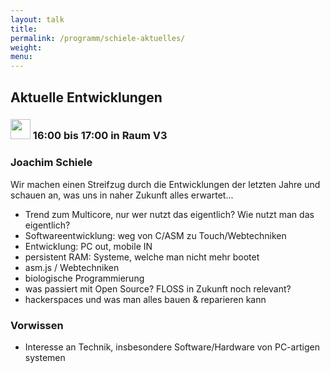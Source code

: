 ```yaml
---
layout: talk
title:
permalink: /programm/schiele-aktuelles/
weight: 
menu:
---
```

## Aktuelle&nbsp;Entwicklungen

### <img height = "32" src="../../images/talk.svg"> 16:00 bis 17:00 in Raum V3

### Joachim&nbsp;Schiele

Wir machen einen Streifzug durch die Entwicklungen der letzten Jahre und schauen an, was uns in naher Zukunft alles erwartet...

- Trend zum Multicore, nur wer nutzt das eigentlich? Wie nutzt man das
eigentlich?
- Softwareentwicklung: weg von C/ASM zu Touch/Webtechniken
- Entwicklung: PC out, mobile IN
- persistent RAM: Systeme, welche man nicht mehr bootet
- asm.js / Webtechniken
- biologische Programmierung
- was passiert mit Open Source? FLOSS in Zukunft noch relevant?
- hackerspaces und was man alles bauen & reparieren kann

### Vorwissen

- Interesse an Technik, insbesondere Software/Hardware von PC-artigen systemen
